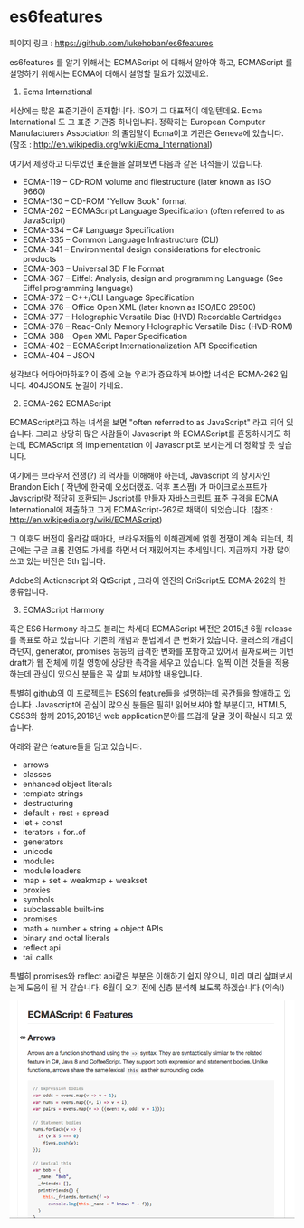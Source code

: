 # es6features

페이지 링크 : https://github.com/lukehoban/es6features

es6features 를 알기 위해서는 ECMAScript 에 대해서 알아야 하고, ECMAScript 를 설명하기 위해서는 ECMA에 대해서 설명할 필요가 있겠네요.

1. Ecma International

  세상에는 많은 표준기관이 존재합니다. ISO가 그 대표적이 예일텐데요. Ecma International 도 그 표준 기관중 하나입니다.
  정확히는 European Computer Manufacturers Association  의 줄임말이 Ecma이고 기관은 Geneva에 있습니다.
  (참조 :  http://en.wikipedia.org/wiki/Ecma_International)

  여기서 제정하고 다루었던 표준들을 살펴보면 다음과 같은 녀석들이 있습니다.
  * ECMA-119 – CD-ROM volume and filestructure (later known as ISO 9660)
  * ECMA-130 – CD-ROM "Yellow Book" format
  * ECMA-262 – ECMAScript Language Specification (often referred to as JavaScript)
  * ECMA-334 – C# Language Specification
  * ECMA-335 – Common Language Infrastructure (CLI)
  * ECMA-341 – Environmental design considerations for electronic products
  * ECMA-363 – Universal 3D File Format
  * ECMA-367 – Eiffel: Analysis, design and programming Language (See Eiffel programming language)
  * ECMA-372 – C++/CLI Language Specification
  * ECMA-376 – Office Open XML (later known as ISO/IEC 29500)
  * ECMA-377 – Holographic Versatile Disc (HVD) Recordable Cartridges
  * ECMA-378 – Read-Only Memory Holographic Versatile Disc (HVD-ROM)
  * ECMA-388 – Open XML Paper Specification
  * ECMA-402 – ECMAScript Internationalization API Specification
  * ECMA-404 – JSON

  생각보다 어마어마하죠? 이 중에 오늘 우리가 중요하게 봐야할 녀석은 ECMA-262 입니다. 404JSON도 눈길이 가네요.

2. ECMA-262 ECMAScript

  ECMAScript라고 하는 녀석을 보면 "often referred to as JavaScript" 라고 되어 있습니다. 그리고 상당히 많은 사람들이 Javascript 와 ECMAScript를 혼동하시기도 하는데, ECMAScript 의 implementation 이 Javascript로 보시는게 더 정확할 듯 싶습니다.

  여기에는 브라우저 전쟁(?) 의 역사를 이해해야 하는데, Javascript 의 창시자인 Brandon Eich ( 작년에 한국에 오셨더랬죠. 덕후
  포스쩜) 가 마이크로소프트가 Javscript랑 적당히 호환되는 Jscript를 만들자 자바스크립트 표준 규격을 ECMA International에 제출하고 그게 ECMAScript-262로 채택이 되었습니다. (참조 : http://en.wikipedia.org/wiki/ECMAScript)

  그 이후도 버전이 올라갈 때마다, 브라우저들의 이해관계에 얽힌 전쟁이 계속 되는데, 최근에는 구글 크롬 진영도 가세를 하면서 더 재밌어지는 추세입니다.
  지금까지 가장 많이 쓰고 있는 버전은 5th 입니다.

  Adobe의 Actionscript 와 QtScript , 크라이 엔진의 CriScript도 ECMA-262의 한 종류입니다.



3. ECMAScript Harmony

  혹은 ES6 Harmony 라고도 불리는 차세대 ECMAScript 버전은 2015년 6월 release를 목표로 하고 있습니다. 기존의 개념과 문법에서 큰 변화가 있습니다. 클래스의 개념이라던지, generator, promises 등등의 급격한 변화를 포함하고 있어서 필자로써는 이번 draft가 웹 전체에 끼칠 영향에 상당한 촉각을 세우고 있습니다. 일찍 이런 것들을 적용하는데 관심이 있으신 분들은 꼭 살펴 보셔야할 내용입니다.

  특별히 github의 이 프로젝트는 ES6의 feature들을 설명하는데 공간들을 할애하고 있습니다.
  Javascript에 관심이 많으신 분들은 필히! 읽어보셔야 할 부분이고, HTML5, CSS3와 함께 2015,2016년 web application분야를 뜨겁게 달굴 것이 확실시 되고 있습니다.

  아래와 같은 feature들을 담고 있습니다.

  * arrows
  * classes
  * enhanced object literals
  * template strings
  * destructuring
  * default + rest + spread
  * let + const
  * iterators + for..of
  * generators
  * unicode
  * modules
  * module loaders
  * map + set + weakmap + weakset
  * proxies
  * symbols
  * subclassable built-ins
  * promises
  * math + number + string + object APIs
  * binary and octal literals
  * reflect api
  * tail calls

  특별히 promises와 reflect api같은 부분은 이해하기 쉽지 않으니, 미리 미리 살펴보시는게 도움이 될 거 같습니다.
  6월이 오기 전에 심층 분석해 보도록 하겠습니다.(약속!)

  ![이미지](img/004$20.png)
